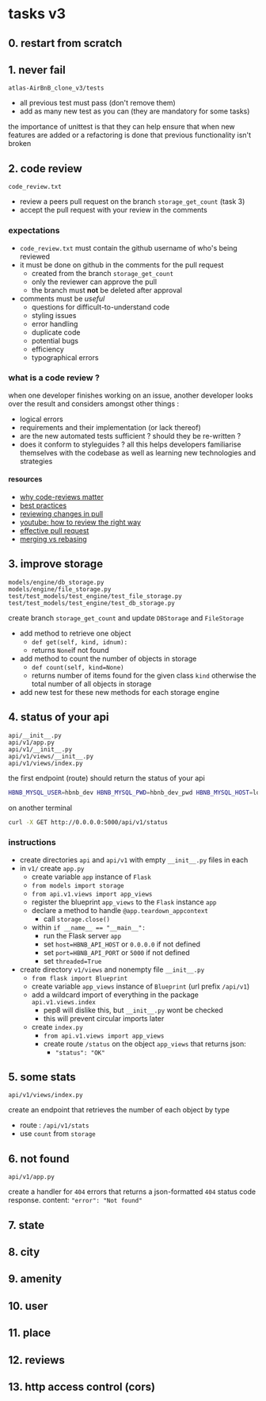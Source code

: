 # tasks v3

## 0. restart from scratch

## 1. never fail

`atlas-AirBnB_clone_v3/tests`

- all previous test must pass (don't remove them)
- add as many new test as you can (they are mandatory for some tasks)

the importance of unittest is that they can help ensure that when new features
are added or a refactoring is done that previous functionality isn't broken

## 2. code review

`code_review.txt`

- review a peers pull request on the branch `storage_get_count` (task 3)
- accept the pull request with your review in the comments

### expectations

- `code_review.txt` must contain the github username of who's being reviewed
- it must be done on github in the comments for the pull request
	- created from the branch `storage_get_count`
	- only the reviewer can approve the pull
	- the branch must **not** be deleted after approval
- comments must be _useful_
	- questions for difficult-to-understand code
	- styling issues
	- error handling
	- duplicate code
	- potential bugs
	- efficiency
	- typographical errors

### what is a code review ?

when one developer finishes working on an issue, another developer looks over
the result and considers amongst other things :
- logical errors
- requirements and their implementation (or lack thereof)
- are the new automated tests sufficient ? should they be re-written ?
- does it conform to styleguides ?
all this helps developers familiarise themselves with the codebase as well as
learning new technologies and strategies

#### resources

- [why code-reviews matter](https://www.atlassian.com/agile/software-development/code-reviews)
- [best practices](https://www.kevinlondon.com/2015/05/05/code-review-best-practices)
- [reviewing changes in pull](https://docs.github.com/en/pull-requests/collaborating-with-pull-requests/reviewing-changes-in-pull-requests)
- [youtube: how to review the right way](https://www.youtube.com/watch?v=lSnbOtw4izI)
- [effective pull request](https://codeinthehole.com/tips/pull-requests-and-other-good-practices-for-teams-using-github/)
- [merging vs rebasing](https://www.atlassian.com/git/tutorials/merging-vs-rebasing)

## 3. improve storage

`models/engine/db_storage.py`\
`models/engine/file_storage.py`\
`test/test_models/test_engine/test_file_storage.py`\
`test/test_models/test_engine/test_db_storage.py`

create branch `storage_get_count` and update `DBStorage` and `FileStorage`

- add method to retrieve one object
	- `def get(self, kind, idnum):`
	- returns `None`if not found
- add method to count the number of objects in storage
	- `def count(self, kind=None)`
	- returns number of items found for the given class `kind` otherwise
	  the total number of all objects in storage
- add new test for these new methods for each storage engine

## 4. status of your api

`api/__init__.py`\
`api/v1/app.py`\
`api/v1/__init__.py`\
`api/v1/views/__init__.py`\
`api/v1/views/index.py`

the first endpoint (route) should return the status of your api
```bash
HBNB_MYSQL_USER=hbnb_dev HBNB_MYSQL_PWD=hbnb_dev_pwd HBNB_MYSQL_HOST=localhost HBNB_MYSQL_DB=hbnb_dev_db HBNB_TYPE_STORAGE=db HBNB_API_HOST=0.0.0.0 HBNB_API_PORT=5000 python3 -m api.v1.app
```
on another terminal
```bash
curl -X GET http://0.0.0.0:5000/api/v1/status
```

### instructions

- create directories `api` and `api/v1` with empty `__init__.py` files in each
- in `v1/` create `app.py`
	- create variable `app` instance of `Flask`
	- `from models import storage`
	- `from api.v1.views import app_views`
	- register the blueprint `app_views` to the `Flask` instance `app`
	- declare a method to handle `@app.teardown_appcontext`
		- call `storage.close()`
	- within `if __name__ == "__main__":`
		- run the Flask server `app`
		- set `host=HBNB_API_HOST` or `0.0.0.0` if not defined
		- set `port=HBNB_API_PORT` or `5000` if not defined
		- set `threaded=True`
- create directory `v1/views` and nonempty file `__init__.py`
	- `from flask import Blueprint`
	- create variable `app_views` instance of `Blueprint` (url prefix `/api/v1`)
	-  add a wildcard import of everything in the package `api.v1.views.index`
		- pep8 will dislike this, but `__init__.py` wont be checked
		- this will prevent circular imports later
	- create `index.py`
		- `from api.v1.views import app_views`
		- create route `/status` on the object `app_views` that returns json:
			- `"status": "OK"`

## 5. some stats

`api/v1/views/index.py`

create an endpoint that retrieves the number of each object by type

- route : `/api/v1/stats`
- use `count` from `storage`

## 6. not found

`api/v1/app.py`

create a handler for `404` errors that returns a json-formatted `404` status
code response. content: `"error": "Not found"`

## 7. state

## 8. city

## 9. amenity

## 10. user

## 11. place

## 12. reviews

## 13. http access control (cors)
